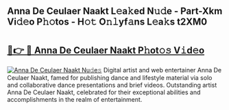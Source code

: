 ## Anna De Ceulaer Naakt L𝚎a𝚔ed N𝚞𝚍e - Part-Xkm Vi𝚍𝚎o P𝚑𝚘tos - H𝚘𝚝 O𝚗𝚕yf𝚊ns L𝚎a𝚔s t2XM0

# <h2><a href="http://kf2fvt.oniu.top/?m=Anna+De+Ceulaer+Naakt">🔗👉 🔴 Anna De Ceulaer Naakt P𝚑ot𝚘𝚜 V𝚒d𝚎o</a></h2>

[![Anna De Ceulaer Naakt Nu𝚍e𝚜](https://i.imgur.com/0qMVB7G.gif)](http://kf2fvt.oniu.top/?m=Anna+De+Ceulaer+Naakt)
Digital artist and web entertainer Anna De Ceulaer Naakt, famed for publishing dance and lifestyle material via solo and collaborative dance presentations and brief videos. Outstanding artist Anna De Ceulaer Naakt, celebrated for their exceptional abilities and accomplishments in the realm of entertainment.  
